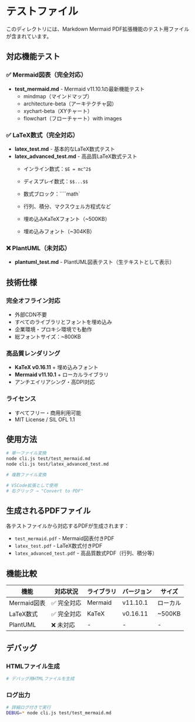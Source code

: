 # テストファイル

このディレクトリには、Markdown Mermaid PDF拡張機能のテスト用ファイルが含まれています。

## 対応機能テスト

### ✅ Mermaid図表（完全対応）
- **test_mermaid.md** - Mermaid v11.10.1の最新機能テスト
  - mindmap（マインドマップ）
  - architecture-beta（アーキテクチャ図）
  - xychart-beta（XYチャート）
  - flowchart（フローチャート）with images

### ✅ LaTeX数式（完全対応）
- **latex_test.md** - 基本的なLaTeX数式テスト
- **latex_advanced_test.md** - 高品質LaTeX数式テスト
  - インライン数式：`$E = mc^2$`
  - ディスプレイ数式：`$$...$$`
  - 数式ブロック：````math`
  - 行列、積分、マクスウェル方程式など
  - 埋め込みKaTeXフォント（~500KB）


  - 埋め込みフォント（~304KB）

### ❌ PlantUML（未対応）
- **plantuml_test.md** - PlantUML図表テスト（生テキストとして表示）

## 技術仕様

### 完全オフライン対応
- 外部CDN不要
- すべてのライブラリとフォントを埋め込み
- 企業環境・プロキシ環境でも動作
- 総フォントサイズ：~800KB

### 高品質レンダリング
- **KaTeX v0.16.11** + 埋め込みフォント
- **Mermaid v11.10.1** + ローカルライブラリ
- アンチエイリアシング・高DPI対応

### ライセンス
- すべてフリー・商用利用可能
- MIT License / SIL OFL 1.1

## 使用方法

```bash
# 単一ファイル変換
node cli.js test/test_mermaid.md
node cli.js test/latex_advanced_test.md

# 複数ファイル変換

# VSCode拡張として使用
# 右クリック → "Convert to PDF"
```

## 生成されるPDFファイル

各テストファイルから対応するPDFが生成されます：
- `test_mermaid.pdf` - Mermaid図表付きPDF
- `latex_test.pdf` - LaTeX数式付きPDF
- `latex_advanced_test.pdf` - 高品質数式PDF（行列、積分等）

## 機能比較

| 機能 | 対応状況 | ライブラリ | バージョン | サイズ |
|------|----------|------------|------------|--------|
| Mermaid図表 | ✅ 完全対応 | Mermaid | v11.10.1 | ローカル |
| LaTeX数式 | ✅ 完全対応 | KaTeX | v0.16.11 | ~500KB |
| PlantUML | ❌ 未対応 | - | - | - |

## デバッグ

### HTMLファイル生成
```bash
# デバッグ用HTMLファイルを生成
```

### ログ出力
```bash
# 詳細ログ付きで実行
DEBUG=* node cli.js test/test_mermaid.md
```
